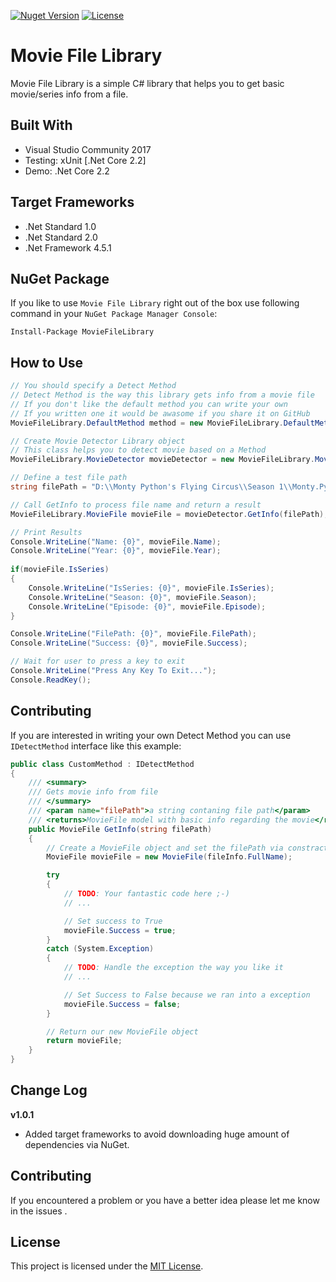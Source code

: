 [![Nuget Version](https://img.shields.io/nuget/v/MovieFileLibrary.svg?style=flat)](https://www.nuget.org/packages/MovieFileLibrary)
[![License](https://img.shields.io/github/license/peymanr34/MovieFileLibrary.svg?style=flat)](LICENSE)

# Movie File Library
Movie File Library is a simple C# library that helps you to get basic movie/series info from a file.

## Built With
- Visual Studio Community 2017
- Testing: xUnit [.Net Core 2.2]
- Demo: .Net Core 2.2

## Target Frameworks
- .Net Standard 1.0
- .Net Standard 2.0
- .Net Framework 4.5.1

## NuGet Package
If you like to use ```Movie File Library``` right out of the box use following command in your ```NuGet Package Manager Console```:
```
Install-Package MovieFileLibrary
```

## How to Use

```csharp
// You should specify a Detect Method
// Detect Method is the way this library gets info from a movie file
// If you don't like the default method you can write your own
// If you written one it would be awasome if you share it on GitHub
MovieFileLibrary.DefaultMethod method = new MovieFileLibrary.DefaultMethod();

// Create Movie Detector Library object
// This class helps you to detect movie based on a Method
MovieFileLibrary.MovieDetector movieDetector = new MovieFileLibrary.MovieDetector(method);

// Define a test file path
string filePath = "D:\\Monty Python's Flying Circus\\Season 1\\Monty.Pythons.Flying.Circus.S01.E01.avi";

// Call GetInfo to process file name and return a result
MovieFileLibrary.MovieFile movieFile = movieDetector.GetInfo(filePath);

// Print Results
Console.WriteLine("Name: {0}", movieFile.Name);
Console.WriteLine("Year: {0}", movieFile.Year);
    
if(movieFile.IsSeries)
{
    Console.WriteLine("IsSeries: {0}", movieFile.IsSeries);
    Console.WriteLine("Season: {0}", movieFile.Season);
    Console.WriteLine("Episode: {0}", movieFile.Episode);
}

Console.WriteLine("FilePath: {0}", movieFile.FilePath);
Console.WriteLine("Success: {0}", movieFile.Success);   

// Wait for user to press a key to exit
Console.WriteLine("Press Any Key To Exit...");
Console.ReadKey();
```

## Contributing
If you are interested in writing your own Detect Method you can use ```IDetectMethod``` interface like this example:

```csharp
public class CustomMethod : IDetectMethod
{
    /// <summary>
    /// Gets movie info from file
    /// </summary>
    /// <param name="filePath">a string contaning file path</param>
    /// <returns>MovieFile model with basic info regarding the movie</returns>
    public MovieFile GetInfo(string filePath)
    {
        // Create a MovieFile object and set the filePath via constractor
        MovieFile movieFile = new MovieFile(fileInfo.FullName);

        try
        {
            // TODO: Your fantastic code here ;-)
            // ...

            // Set success to True
            movieFile.Success = true;
        }
        catch (System.Exception)
        {
            // TODO: Handle the exception the way you like it
            // ...

            // Set Success to False because we ran into a exception
            movieFile.Success = false;
        }

        // Return our new MovieFile object
        return movieFile;
    }
}
```

## Change Log
**v1.0.1**
- Added target frameworks to avoid downloading huge amount of dependencies via NuGet.

## Contributing
If you encountered a problem or you have a better idea please let me know in the issues .

## License
This project is licensed under the [MIT License](https://github.com/peymanr34/moviefilelibrary/blob/master/LICENSE).